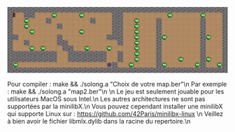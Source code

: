 ![Screenshot](screen.png)

Pour compiler : make && ./solong.a "Choix de votre map.ber"\n
Par exemple : make && ./solong.a "map2.ber"\n
\n
Le jeu est seulement jouable pour les utilisateurs MacOS sous Intel.\n
Les autres architectures ne sont pas supportées par la minilibX.\n
Vous pouvez cependant installer une minilibX qui supporte Linux sur : https://github.com/42Paris/minilibx-linux \n
Veillez à bien avoir le fichier libmlx.dylib dans la racine du repertoire.\n
